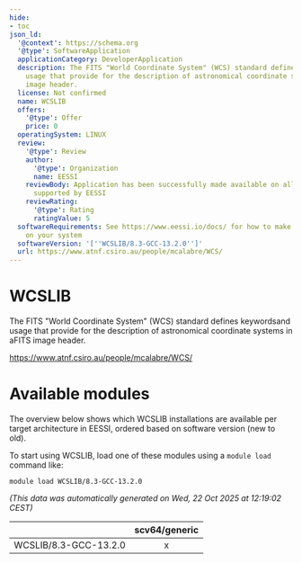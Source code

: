 ```yaml
---
hide:
- toc
json_ld:
  '@context': https://schema.org
  '@type': SoftwareApplication
  applicationCategory: DeveloperApplication
  description: The FITS "World Coordinate System" (WCS) standard defines keywordsand
    usage that provide for the description of astronomical coordinate systems in aFITS
    image header.
  license: Not confirmed
  name: WCSLIB
  offers:
    '@type': Offer
    price: 0
  operatingSystem: LINUX
  review:
    '@type': Review
    author:
      '@type': Organization
      name: EESSI
    reviewBody: Application has been successfully made available on all architectures
      supported by EESSI
    reviewRating:
      '@type': Rating
      ratingValue: 5
  softwareRequirements: See https://www.eessi.io/docs/ for how to make EESSI available
    on your system
  softwareVersion: '[''WCSLIB/8.3-GCC-13.2.0'']'
  url: https://www.atnf.csiro.au/people/mcalabre/WCS/
---
```


WCSLIB
======


The FITS "World Coordinate System" (WCS) standard defines keywordsand usage that provide for the description of astronomical coordinate systems in aFITS image header.

https://www.atnf.csiro.au/people/mcalabre/WCS/
# Available modules


The overview below shows which WCSLIB installations are available per target architecture in EESSI, ordered based on software version (new to old).

To start using WCSLIB, load one of these modules using a `module load` command like:

```shell
module load WCSLIB/8.3-GCC-13.2.0
```

*(This data was automatically generated on Wed, 22 Oct 2025 at 12:19:02 CEST)*

| |scv64/generic|
| :---: | :---: |
|WCSLIB/8.3-GCC-13.2.0|x|
